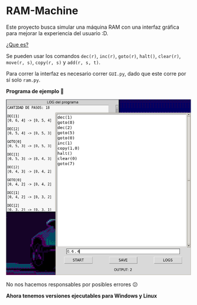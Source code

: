 # RAM-Machine
Este proyecto busca simular una máquina RAM con una interfaz gráfica para mejorar la experiencia del usuario :D.
>
[¿Que es?](https://en.wikipedia.org/wiki/Random-access_machine)
>
Se pueden usar los comandos ```dec(r)```, ```inc(r)```, ```goto(r)```, ```halt()```, ```clear(r)```, ```move(r, s)```, ```copy(r, s)``` y ```add(r, s, t)```. 
>
Para correr la interfaz es necesario correr ```GUI.py```, dado que este corre por sí solo ```ram.py```.
>
**Programa de ejemplo :eggplant:**
>
![alt text](https://github.com/v4rgas/RAM-Machine/blob/main/example/example1.png?raw=true)
>
No nos hacemos responsables por posibles errores :confused:

**Ahora tenemos versiones ejecutables para Windows y Linux**
